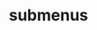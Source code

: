 ---
layout: page
title: submenus
nav: true
nav_order: 8
dropdown: true
children:
    - title: news
      permalink: /news/
---